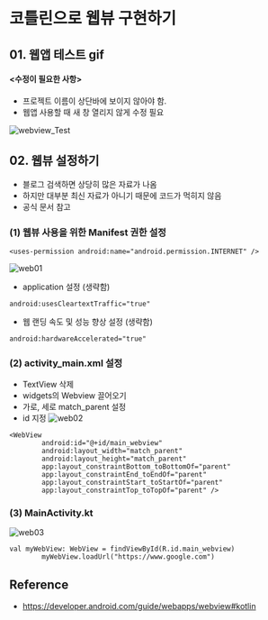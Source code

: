 # 코틀린으로 웹뷰 구현하기

## 01. 웹앱 테스트 gif
#### <수정이 필요한 사항>
- 프로젝트 이름이 상단바에 보이지 않아야 함.
- 웹앱 사용할 때 새 창 열리지 않게 수정 필요

![webview_Test](https://user-images.githubusercontent.com/96757866/177026875-bc7ddd0b-b167-4a93-9338-eea5a3b3ec8c.gif)

## 02. 웹뷰 설정하기
- 블로그 검색하면 상당히 많은 자료가 나옴
- 하지만 대부분 최신 자료가 아니기 때문에 코드가 먹히지 않음
- 공식 문서 참고
### (1) 웹뷰 사용을 위한 Manifest 권한 설정
```
<uses-permission android:name="android.permission.INTERNET" />
```
![web01](https://user-images.githubusercontent.com/96757866/177027905-1fbe8572-1da2-4012-8f0f-3c864d00f897.png)

- application 설정 (생략함)
```
android:usesCleartextTraffic="true"
```
- 웹 랜딩 속도 및 성능 향상 설정 (생략함)
```
android:hardwareAccelerated="true"
```

### (2) activity_main.xml 설정
- TextView 삭제
- widgets의 Webview 끌어오기
- 가로, 세로 match_parent 설정
- id 지정
![web02](https://user-images.githubusercontent.com/96757866/177028275-ba11547a-7826-4617-ad21-bed10088d5da.png)
```
<WebView
        android:id="@+id/main_webview"
        android:layout_width="match_parent"
        android:layout_height="match_parent"
        app:layout_constraintBottom_toBottomOf="parent"
        app:layout_constraintEnd_toEndOf="parent"
        app:layout_constraintStart_toStartOf="parent"
        app:layout_constraintTop_toTopOf="parent" />
```

### (3) MainActivity.kt
![web03](https://user-images.githubusercontent.com/96757866/177028361-31aff1ea-24e0-4bf3-8550-1988d2d833c2.png)

```
val myWebView: WebView = findViewById(R.id.main_webview)
        myWebView.loadUrl("https://www.google.com")
```


## Reference
- https://developer.android.com/guide/webapps/webview#kotlin

